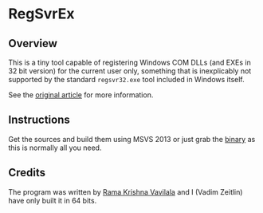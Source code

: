 RegSvrEx
========

Overview
--------

This is a tiny tool capable of registering Windows COM DLLs (and EXEs in 32 bit
version) for the current user only, something that is inexplicably not
supported by the standard `regsvr32.exe` tool included in Windows itself.

See the [original article](http://www.codeproject.com/Articles/3505/RegSvrEx-An-Enchanced-COM-Server-Registration-Util)
for more information.


Instructions
------------

Get the sources and build them using MSVS 2013 or just grab the
[binary](https://github.com/vadz/RegSvrEx/releases/download/v1.0.0.1/RegSvrEx.exe)
as this is normally all you need.


Credits
-------

The program was written by [Rama Krishna Vavilala](http://www.codeproject.com/script/Membership/View.aspx?mid=15383)
and I (Vadim Zeitlin) have only built it in 64 bits.
